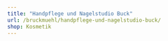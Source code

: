 ```yaml
---
title: "Handpflege und Nagelstudio Buck"
url: /bruckmuehl/handpflege-und-nagelstudio-buck/
shop: Kosmetik
---
```

